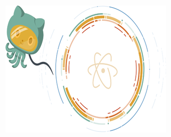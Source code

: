 <!--
I like this animation so much that I used it on my github homepage. If this violates your rights, please contact me and I will delete it immediately.
-->
<div align="center">
	<br>
	<img src="https://raw.githubusercontent.com/Charles94jp/Atom-dynamic-svg/master/github-atom-circle.svg" height="400">
	<br>
</div>
